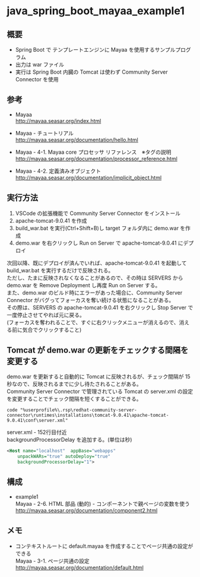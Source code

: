 # java_spring_boot_mayaa_example1

## 概要
- Spring Boot で テンプレートエンジンに Mayaa を使用するサンプルプログラム
- 出力は war ファイル
- 実行は Spring Boot 内臓の Tomcat は使わず Community Server Connector を使用

## 参考
- Mayaa  
  http://mayaa.seasar.org/index.html

- Mayaa - チュートリアル  
  http://mayaa.seasar.org/documentation/hello.html

- Mayaa - 4-1. Mayaa core プロセッサ リファレンス　※タグの説明
  http://mayaa.seasar.org/documentation/processor_reference.html

- Mayaa - 4-2. 定義済みオブジェクト  
  http://mayaa.seasar.org/documentation/implicit_object.html

## 実行方法
1. VSCode の拡張機能で Community Server Connector をインストール
1. apache-tomcat-9.0.41 を作成
1. build_war.bat を実行(Ctrl+Shift+B)し target フォルダ内に demo.war を作成
1. demo.war を右クリックし Run on Server で apache-tomcat-9.0.41 にデプロイ

次回以降、既にデプロイが済んでいれば、apache-tomcat-9.0.41 を起動して build_war.bat を実行するだけで反映される。  
ただし、たまに反映されなくなることがあるので、その時は SERVERS から demo.war を Remove Deployment し再度 Run on Server する。  
また、demo.war のビルド時にエラーがあった場合に、Community Server Connector がバグってフォーカスを奪い続ける状態になることがある。  
その際は、SERVERS の apache-tomcat-9.0.41 を右クリックし Stop Server で一度停止させてやれば元に戻る。  
(フォーカスを奪われることで、すぐに右クリックメニューが消えるので、消える前に気合でクリックすること)

## Tomcat が demo.war の更新をチェックする間隔を変更する
demo.war を更新すると自動的に Tomcat に反映されるが、チェック間隔が 15 秒なので、反映されるまでに少し待たされることがある。  
Community Server Connector で管理されている Tomcat の server.xml の設定を変更することでチェック間隔を短くすることができる。
```
code "%userprofile%\.rsp\redhat-community-server-connector\runtimes\installations\tomcat-9.0.41\apache-tomcat-9.0.41\conf\server.xml"
```
server.xml - 152行目付近  
backgroundProcessorDelay を追加する。(単位は秒)
```xml
<Host name="localhost"  appBase="webapps"
    unpackWARs="true" autoDeploy="true"
    backgroundProcessorDelay="1">
```

## 構成
- example1  
  Mayaa - 2-6. HTML 部品 (動的)  - コンポーネントで親ページの変数を使う
  http://mayaa.seasar.org/documentation/component2.html

## メモ
- コンテキストルートに default.mayaa を作成することでページ共通の設定ができる  
  Mayaa - 3-1. ページ共通の設定  
  http://mayaa.seasar.org/documentation/default.html
